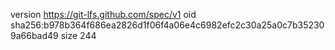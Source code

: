 version https://git-lfs.github.com/spec/v1
oid sha256:b978b364f686ea2826d1f06f4a06e4c6982efc2c30a25a0c7b352309a66bad49
size 244
